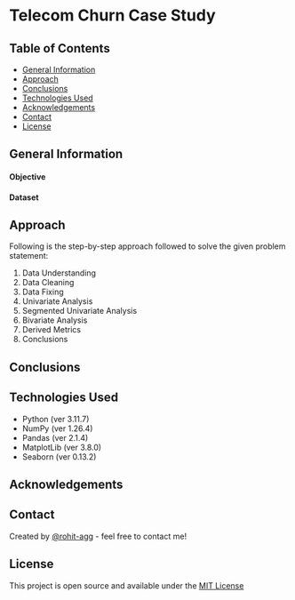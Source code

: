 # Telecom Churn Case Study
> 

## Table of Contents
* [General Information](#general-information)
* [Approach](#approach)
* [Conclusions](#conclusions)
* [Technologies Used](#technologies-used)
* [Acknowledgements](#acknowledgements)
* [Contact](#contact)
* [License](#license)

## General Information


#### Objective



#### Dataset



## Approach

Following is the step-by-step approach followed to solve the given problem statement:
1. Data Understanding
1. Data Cleaning
1. Data Fixing
1. Univariate Analysis
1. Segmented Univariate Analysis
1. Bivariate Analysis
1. Derived Metrics
1. Conclusions

## Conclusions

## Technologies Used
- Python (ver 3.11.7)
- NumPy (ver 1.26.4)
- Pandas (ver 2.1.4)
- MatplotLib (ver 3.8.0)
- Seaborn (ver 0.13.2)

## Acknowledgements

## Contact
Created by [@rohit-agg](https://github.com/rohit-agg) - feel free to contact me!

## License
This project is open source and available under the [MIT License](LICENSE.md)
